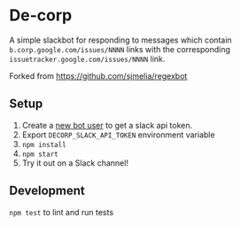 De-corp
=======

A simple slackbot for responding to messages which contain `b.corp.google.com/issues/NNNN` links
with the corresponding `issuetracker.google.com/issues/NNNN` link.

Forked from https://github.com/sjmelia/regexbot


Setup
-----

1. Create a [new bot user](https://my.slack.com/services/new/bot) to get a slack api token.
2. Export `DECORP_SLACK_API_TOKEN` environment variable
3. `npm install`
4. `npm start`
5. Try it out on a Slack channel!


Development
-----------

`npm test` to lint and run tests
